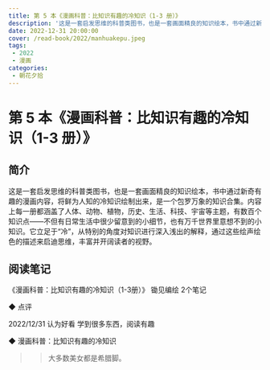 ```yaml
---
title: 第 5 本《漫画科普：比知识有趣的冷知识（1-3 册）》
description: '这是一套启发思维的科普类图书，也是一套画面精良的知识绘本，书中通过新奇有趣的漫画内容，将鲜为人知的冷知识绘制出来，是一个包罗万象的知识合集。内容上每一册都涵盖了人体、动物、植物，历史、生活、科技、宇宙等主题，有数百个知识点——不但有日常生活中很少留意到的小细节，也有万千世界里意想不到的小知识。它立足于“冷”，从特别的角度对知识进行深入浅出的解释，通过这些绘声绘色的描述来启迪思维，丰富并开阔读者的视野。'
date: 2022-12-31 20:00:00
cover: /read-book/2022/manhuakepu.jpeg
tags:
 - 2022
 - 漫画
categories:
 - 朝花夕拾
---
```

# 第 5 本《漫画科普：比知识有趣的冷知识（1-3 册）》

## 简介
这是一套启发思维的科普类图书，也是一套画面精良的知识绘本，书中通过新奇有趣的漫画内容，将鲜为人知的冷知识绘制出来，是一个包罗万象的知识合集。内容上每一册都涵盖了人体、动物、植物，历史、生活、科技、宇宙等主题，有数百个知识点——不但有日常生活中很少留意到的小细节，也有万千世界里意想不到的小知识。它立足于“冷”，从特别的角度对知识进行深入浅出的解释，通过这些绘声绘色的描述来启迪思维，丰富并开阔读者的视野。

## 阅读笔记
《漫画科普：比知识有趣的冷知识（1-3册）》
锄见编绘
2个笔记

◆  点评

2022/12/31 认为好看
学到很多东西，阅读有趣

◆  漫画科普：比知识有趣的冷知识

>> 大多数美女都是希腊脚。
